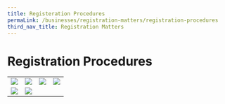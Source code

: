 ```yaml
---
title: Registeration Procedures
permaLink: /businesses/registration-matters/registration-procedures
third_nav_title: Registration Matters
---
```


# Registration Procedures

|   |   |   |   |
|---|---|---|---|
| ![](https://lh4.googleusercontent.com/0WGaYOR14dR96EdnKhIt31EkyhmdzXhL9AFH7ip0pqW3ZrBlnB6XTfOhccexCWOzJ5KLiKZKhl_OCuZhqXF4E6N6ugSlbgWXiptNSi_v1LNMoFb_1RR0yVZJMG7uHV2St3yUk8IN2YSqsPLp8w)  | ![](https://lh5.googleusercontent.com/Gzqll-noEEtIuBFPkOTv2ddRfiSdk_0N1dINotfXfKvPif-etwfbFsZ6WF0_4HWG6EC14V3GPD7eLqRWmFsSEmHS0yCcOfsfqiMA8V_e57KEF20MPLLx0QzUIAYsq-6JjMAn8TTuwjuPGYiqQw)  | ![](https://lh3.googleusercontent.com/YLkcLWCHff_Vi95ktdZgnXEFvW5Rnst6sia8lkgwKrFAg2uZSCQPn-4LCBeqQeEVyn9-PRJ9IW2e52Lz6ES5kwbu3I0xLPp6NnsW_ZCy_1VBatyPHqOUdb_xSBKjULyP2GIqfQo7OjMdRMQanA)  | ![](https://lh3.googleusercontent.com/YLkcLWCHff_Vi95ktdZgnXEFvW5Rnst6sia8lkgwKrFAg2uZSCQPn-4LCBeqQeEVyn9-PRJ9IW2e52Lz6ES5kwbu3I0xLPp6NnsW_ZCy_1VBatyPHqOUdb_xSBKjULyP2GIqfQo7OjMdRMQanA)  | ![](https://lh3.googleusercontent.com/MWrJ0-W8E580YyDhTlywdrrXfWsjebkwJ5bZgLAXkjVjvfVG1TraOUbre3aaaQn1nr9tWSRo_MoL3Lf-2U4ypJNdwXWWKLo2gUPahS0BYl7TapqwirEKCFUnz3B1ZKdohwNe2Bf0OtupvqBarg)
| ![](https://lh3.googleusercontent.com/v1CKyndOa4ifNmKyYzHVLP6iZADgQGXwW9KrJoeGOh8iTlNzb0wkiPDdCgmkDMaadJVV82nUaCrtSIuVY0Gr3Cfac7F87TUzVdLzhJwmUfoLZY1MI3Fpdxcs60X6QqXRs3R3dERDZj9SuCtW3A)  | ![](https://lh6.googleusercontent.com/3W8pkil-ghGB4TvjEsWDa9BB7sn20qT9cBBw0mZ931I4Kh1hgNs6wgq_afYa8kPCI7xJApfXYZ7btxxJXyi7Fi-kymQXMFZNrn626VBp249K41eZsSBHrEog1_Mz7dnZli_SW-lrrfu5Qd9saA)  |   |   |

